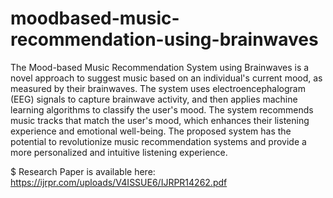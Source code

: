 # moodbased-music-recommendation-using-brainwaves

The Mood-based Music Recommendation System using Brainwaves is a novel approach to suggest music based on an individual's current mood, as measured by their brainwaves. The system uses electroencephalogram (EEG) signals to capture brainwave activity, and then applies machine learning algorithms to classify the user's mood. The system recommends music tracks that match the user's mood, which enhances their listening experience and emotional well-being. The proposed system has the potential to revolutionize music recommendation systems and provide a more personalized and intuitive listening experience.


$ Research Paper is available here: https://ijrpr.com/uploads/V4ISSUE6/IJRPR14262.pdf
